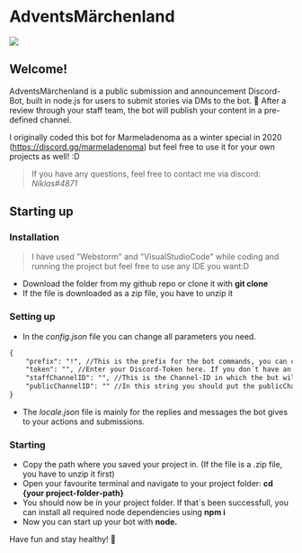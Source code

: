 # AdventsMärchenland

![](https://t4.ftcdn.net/jpg/05/24/99/33/360_F_524993392_tR3RoTlHTdPYcFJgTydzFdHPjzrW8Gev.jpg)


## Welcome!
AdventsMärchenland is a public submission and announcement Discord-Bot, built in node.js for users to submit stories via DMs to the bot.  🧚
After a review through your staff team, the bot will publish your content in a pre-defined channel.

I originally coded this bot for Marmeladenoma as a winter special in 2020 (https://discord.gg/marmeladenoma) but feel free to use it for your own projects as well! :D


> If you have any questions, feel free to contact me via discord: *Niklas#4871*


## Starting up
### Installation
> I have used "Webstorm" and "VisualStudioCode" while coding and running the project but feel free to use any IDE you want:D
- Download the folder from my github repo or clone it with **git clone**
- If the file is downloaded as a zip file, you have to unzip it

### Setting up
- In the *config.json* file you can change all parameters you need.

```html
{
	"prefix": "!", //This is the prefix for the bot commands, you can customize it to whatever you like
	"token": "", //Enter your Discord-Token here. If you don´t have an application yet, create one at developer.discord
	"staffChannelID": "", //This is the Channel-ID in which the but will send the submissions from your users. Here, only your staff team should have access, as this is the channel where all the submissions get accepted or declined
	"publicChannelID": "" //In this string you should put the publicChannelID in, in which the bot will send the accepted subbmissions to. Here, everyone should have access as this will be the announcement channel
}
```

- The *locale.json* file is mainly for the replies and messages the bot gives to your actions and submissions.
  
### Starting
- Copy the path where you saved your project in. (If the file is a .zip file, you have to unzip it first)
- Open your favourite terminal and navigate to your project folder:
  **cd {your project-folder-path}**
- You should now be in your project folder. If that´s been successfull, you can install all required node dependencies using
  **npm i**
- Now you can start up your bot with **node.**

Have fun and stay healthy! 🤩
